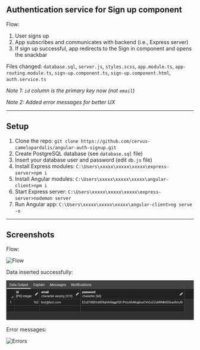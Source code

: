 ## Authentication service for Sign up component

Flow:
1. User signs up
2. App subscribes and communicates with backend (i.e., Express server)
3. If sign up successful, app redirects to the Sign in component and opens the snackbar

Files changed: `database.sql`, `server.js`, `styles.scss`, `app.module.ts`, `app-routing.module.ts`, `sign-up.component.ts`, `sign-up.component.html`, `auth.service.ts`

*Note 1: `id` column is the primary key now (not `email`)*

*Note 2: Added error messages for better UX*

---

## Setup

1. Clone the repo: `git clone https://github.com/cervus-camelopardalis/angular-auth-signup.git`
2. Create PostgreSQL database (see `database.sql` file)
3. Insert your database user and password (edit `db.js` file)
4. Install Express modules: `C:\Users\xxxxx\xxxxx\xxxxx\express-server>npm i`
5. Install Angular modules: `C:\Users\xxxxx\xxxxx\xxxxx\angular-client>npm i`
6. Start Express server: `C:\Users\xxxxx\xxxxx\xxxxx\express-server>nodemon server`
7. Run Angular app: `C:\Users\xxxxx\xxxxx\xxxxx\angular-client>ng serve -o`

---

## Screenshots

Flow:

![Flow](https://github.com/cervus-camelopardalis/angular-auth-signup/blob/main/01-screenshot-flow.gif)

Data inserted successfully:

![Success](https://github.com/cervus-camelopardalis/angular-auth-signup/blob/main/02-screenshot-psql.png?raw=true)

Error messages:

![Errors](https://github.com/cervus-camelopardalis/angular-auth-signup/blob/main/03-screenshot-errors.gif)